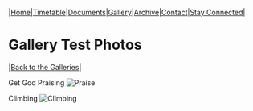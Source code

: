 |[Home](https://dallam1.github.io/)|[Timetable](https://dallam1.github.io/timetable)|[Documents](https://dallam1.github.io/documents)|[Gallery](https://dallam1.github.io/gallery)|[Archive](https://dallam1.github.io/archive)|[Contact](https://dallam1.github.io/contact)|[Stay Connected](https://dallam1.github.io/stayconnected)|

# Gallery Test Photos

|[Back to the Galleries](https://dallam1.github.io/galleryview)|

Get God Praising
![Praise](https://previews.dropbox.com/p/thumb/AA0Pu8syTuWDJzPeffBGDTzJjWeVfQ3kneL_8EnMwwwSPXTo7C0Ty_bpIXn19e_oogGbphwXTCrFA_xxNlEaK3peZ4F6diALAsvD9UTxZqEdahXp2AxCpXkKU_1rj9nZit8EHrK3OjEo8Hq7fZFT3E8JpDYWTMcVLLfmbqXNtz_opY7CrvB6y7HeEk-diXAojx4A_U-SoJ6qB3w6nc_ISrZ9TC98pO9Nr71WAF5pAU8QfQmjb1XP9BaYJXmRCuETqEfM93rFVJNXgS0yLm959fIpWPlNpMO6_nj31y3tnfYEYPhDHuUhmD4rQJkmU4zR6rUmVOzlTDOqrLN3yd6ad5nT91L27IEMqLrVPVb7s45kDuqAabjAtlYDtrBVK2owuzLTb0EcoUqrpQhoyQ93YhQzj9Kqdc7Qk-ncL3bO0Zx0tA/p.jpeg?fv_content=true&size_mode=5)

Climbing
![Climbing](https://previews.dropbox.com/p/thumb/AA2N9slbvVze-E40ovCdkUzcpVrsu4PyJYOLLlgG3lkjYdhxonscrhGPUPtdbYw2Ne7ouRHAkcxfdsACcES71fGStYxfwFoxxZC4GZXLwIjkSQx6z44CLvhJfqSxiqSH0S3Nw3ncH1oTR_5rjfvc98s2lNmn29z1I3PefBlpMRf5SbitOLOjNfr4uTYs5S6eqW19Cpr74dr-gXl09ORddHWCsrwr8lKYOq-qy_tsAXfTas_diZPmatXt1cLDwc1rKM9fpz8lNgrN9_FV4TmJiUidmAYn63xFBdspZTfSWTDlM-ka25P80qgHISTgnAtAMZC2EdE9zrDb22gewU30uFMD6m4ri_IHZ8qZsMee_0yFmg/p.jpeg?fv_content=true&size_mode=5)
